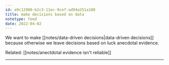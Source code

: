```yaml
---
id: e9c12980-b2c3-11ec-9ce7-ad94a251a180
title: make decisions based on data
notetype: feed
date: 2022-04-02
---
```

We want to make [[notes/data-driven decisions|data-driven decisions]] because otherwise we leave decisions based on luck  anecdotal evidence.

Related:
[[notes/anectdotal evidence isn't reliable]]

---

